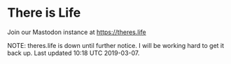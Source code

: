 # There is Life

Join our Mastodon instance at https://theres.life


NOTE: theres.life is down until further notice. I will be working hard to get it back up.
Last updated 10:18 UTC 2019-03-07.
